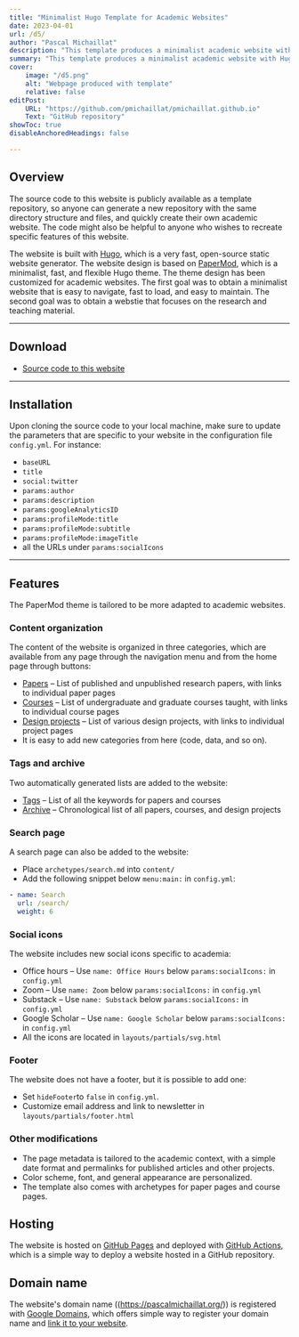 ```yaml
---
title: "Minimalist Hugo Template for Academic Websites" 
date: 2023-04-01
url: /d5/
author: "Pascal Michaillat"
description: "This template produces a minimalist academic website with Hugo." 
summary: "This template produces a minimalist academic website with Hugo. The design is based on the PaperMod theme. The website is hosted on GitHub Pages and deployed with GitHub Actions." 
cover:
    image: "/d5.png"
    alt: "Webpage produced with template"
    relative: false
editPost:
    URL: "https://github.com/pmichaillat/pmichaillat.github.io"
    Text: "GitHub repository"
showToc: true
disableAnchoredHeadings: false

---
```


## Overview

The source code to this website is publicly available as a template repository, so anyone can generate a new repository with the same directory structure and files, and quickly create their own academic website. The code might also be helpful to anyone who wishes to recreate specific features of this website. 

The website is built with [Hugo](https://gohugo.io), which is a very fast, open-source static website generator. The website design is based on [PaperMod](https://github.com/adityatelange/hugo-PaperMod), which is a minimalist, fast, and flexible Hugo theme. The theme design has been customized for academic websites. The first goal was to obtain a minimalist website that is easy to navigate, fast to load, and easy to maintain. The second goal was to obtain a webstie that focuses on the research and teaching material.

---

## Download

- [Source code to this website](https://github.com/pmichaillat/pmichaillat.github.io)

---

## Installation

Upon cloning the source code to your local machine, make sure to update the parameters that are specific to your website in the configuration file `config.yml`. For instance:

+ `baseURL`
+ `title`
+ `social:twitter`
+ `params:author`
+ `params:description`
+ `params:googleAnalyticsID`
+ `params:profileMode:title`
+ `params:profileMode:subtitle`
+ `params:profileMode:imageTitle`
+ all the URLs under `params:socialIcons`

---

## Features

The PaperMod theme is tailored to be more adapted to academic websites.

### Content organization

The content of the website is organized in three categories, which are available from any page through the navigation menu and from the home page through buttons:

+ [Papers](https://pascalmichaillat.org/papers/) – List of published and unpublished research papers, with links to individual paper pages
+ [Courses](https://pascalmichaillat.org/courses/) – List of undergraduate and graduate courses taught, with links to individual course pages
+ [Design projects](https://pascalmichaillat.org/design/) – List of various design projects, with links to individual project pages
+ It is easy to add new categories from here (code, data, and so on). 

### Tags and archive

Two automatically generated lists are added to the website:

+ [Tags](https://pascalmichaillat.org/tags/) – List of all the keywords for papers and courses
+ [Archive](https://pascalmichaillat.org/archive/) – Chronological list of all papers, courses, and design projects
    
### Search page

A search page can also be added to the website:

+ Place `archetypes/search.md` into `content/`
+ Add the following snippet below `menu:main:` in `config.yml`: 
```yml
- name: Search  
  url: /search/  
  weight: 6
```

### Social icons

The website includes new social icons specific to academia: 

+ Office hours – Use `name: Office Hours` below `params:socialIcons:` in `config.yml`
+ Zoom – Use `name: Zoom` below `params:socialIcons:` in `config.yml`
+ Substack – Use `name: Substack` below `params:socialIcons:` in `config.yml`
+ Google Scholar – Use `name: Google Scholar` below `params:socialIcons:` in `config.yml`
+ All the icons are located in `layouts/partials/svg.html`

### Footer

The website does not have a footer, but it is possible to add one:

+ Set `hideFooter`to `false` in `config.yml`. 
+ Customize email address and link to newsletter in `layouts/partials/footer.html`

### Other modifications

+ The page metadata is tailored to the academic context, with a simple date format and permalinks for published articles and other projects.
+ Color scheme, font, and general appearance are personalized.
+ The template also comes with archetypes for paper pages and course pages.

## Hosting

The website is hosted on [GitHub Pages](https://docs.github.com/en/pages/getting-started-with-github-pages/about-github-pages) and deployed with [GitHub Actions](https://gohugo.io/hosting-and-deployment/hosting-on-github/), which is a simple way to deploy a website hosted in a GitHub repository.

## Domain name

The website's domain name ((https://pascalmichaillat.org/)) is registered with
[Google Domains](https://domains.google), which offers simple way to register your domain name and [link it to your website](https://docs.github.com/en/pages/configuring-a-custom-domain-for-your-github-pages-site/about-custom-domains-and-github-pages).

